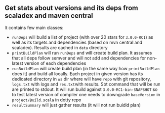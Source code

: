 ## Get stats about versions and its deps from scaladex and maven central

It contains few main classes:


- `runDeps` will build a list of project (with over 20 stars for `3.0.0-RC1`) as well as its targets and dependencies (based on mvn central and scaladex). Results are cached in `data` directory
- `printBuildPlan` will run `runDeps` and will create build plan. It assumes that all deps follow semver and will not add and dependencies for non-latest version of each dependencies
- `runBuildPlan` will create build plan (in the same way how `printBuildPlan` does it) and build all locally. Each project in given version has its dedicated directory in `ws` dir where will have `repo` with git repository, `logs.txt` with logs and `res.txt`with results. Sbt command that will be run are printed to stdout. It will run build against `3.0.0-RC1-bin-SNAPSHOT` so to test latest version of compiler one needs to downgrade `baseVersion` in `project/Build.scala` in dotty repo
- `resultSummary` will just gather results (it will not run buidld plan)

